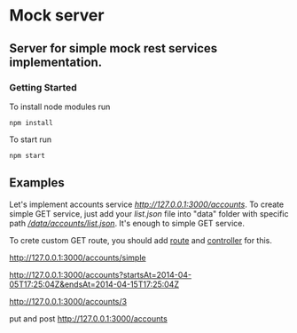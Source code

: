 # Mock server #
## Server for simple mock rest services implementation. ##

### Getting Started

To install node modules run

 ```shell
 npm install
 ```

 To start run

 ```shell
 npm start
 ```

## Examples
Let's implement accounts service *http://127.0.0.1:3000/accounts*.
To create simple GET service, just add your *list.json* file into "data" folder with specific path [*/data/accounts/list.json*](https://github.com/smirnovigor/mockServer/blob/master/data/accounts/list.json).
It's enough to simple GET service.

To crete custom GET route, you should add [route](https://github.com/smirnovigor/mockServer/blob/master/routes/accounts/index.js) and [controller](https://github.com/smirnovigor/mockServer/blob/master/controllers/accounts/index.js) for this. 



http://127.0.0.1:3000/accounts/simple

http://127.0.0.1:3000/accounts?startsAt=2014-04-05T17:25:04Z&endsAt=2014-04-15T17:25:04Z

http://127.0.0.1:3000/accounts/3

put and post
http://127.0.0.1:3000/accounts